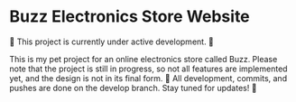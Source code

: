 <h1>Buzz Electronics Store Website</h1>
🚧 This project is currently under active development. 🚧

This is my pet project for an online electronics store called Buzz. Please note that the project is still in progress, so not all features are implemented yet, and the design is not in its final form.
🔹 All development, commits, and pushes are done on the develop branch.
Stay tuned for updates! 🚀
